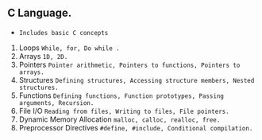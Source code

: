 ## C Language.

- `Includes basic C concepts`

1. Loops `While, for, Do while .`
2. Arrays `1D, 2D.`
3. Pointers `Pointer arithmetic, Pointers to functions, Pointers to arrays.`
4. Structures `Defining structures, Accessing structure members, Nested structures.`
5. Functions `Defining functions, Function prototypes, Passing arguments, Recursion.`
6. File I/O `Reading from files, Writing to files, File pointers.`
7. Dynamic Memory Allocation `malloc, calloc, realloc, free.`
8. Preprocessor Directives `#define, #include, Conditional compilation.`

